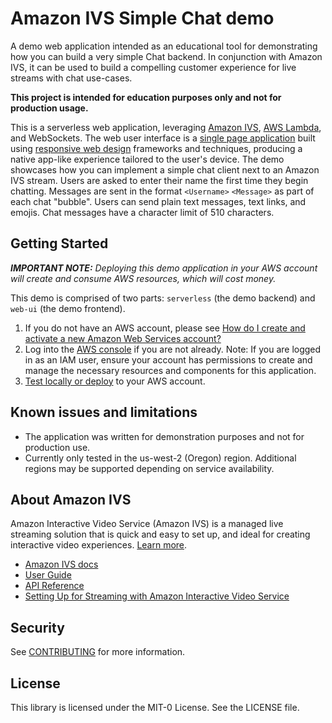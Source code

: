 # Amazon IVS Simple Chat demo

A demo web application intended as an educational tool for demonstrating how you can build a very simple Chat backend. In conjunction with Amazon IVS, it can be used to build a compelling customer experience for live streams with chat use-cases.

**This project is intended for education purposes only and not for production usage.**

This is a serverless web application, leveraging [Amazon IVS](https://aws.amazon.com/ivs/), [AWS Lambda](https://aws.amazon.com/lambda/), and WebSockets. The web user interface is a [single page application](https://en.wikipedia.org/wiki/Single-page_application) built using [responsive web design](https://en.wikipedia.org/wiki/Responsive_web_design) frameworks and techniques, producing a native app-like experience tailored to the user's device.
The demo showcases how you can implement a simple chat client next to an Amazon IVS stream. Users are asked to enter their name the first time they begin chatting. Messages are sent in the format `<Username>` `<Message>` as part of each chat "bubble". Users can send plain text messages, text links, and emojis. Chat messages have a character limit of 510 characters.

## Getting Started

***IMPORTANT NOTE:** Deploying this demo application in your AWS account will create and consume AWS resources, which will cost money.*

This demo is comprised of two parts: `serverless` (the demo backend) and `web-ui` (the demo frontend).

1. If you do not have an AWS account, please see [How do I create and activate a new Amazon Web Services account?](https://aws.amazon.com/premiumsupport/knowledge-center/create-and-activate-aws-account/)
2. Log into the [AWS console](https://console.aws.amazon.com/) if you are not already. Note: If you are logged in as an IAM user, ensure your account has permissions to create and manage the necessary resources and components for this application.
3. [Test locally or deploy](./serverless/README.md) to your AWS account.

## Known issues and limitations
* The application was written for demonstration purposes and not for production use.
* Currently only tested in the us-west-2 (Oregon) region. Additional regions may be supported depending on service availability.

## About Amazon IVS
Amazon Interactive Video Service (Amazon IVS) is a managed live streaming solution that is quick and easy to set up, and ideal for creating interactive video experiences. [Learn more](https://aws.amazon.com/ivs/).

* [Amazon IVS docs](https://docs.aws.amazon.com/ivs/)
* [User Guide](https://docs.aws.amazon.com/ivs/latest/userguide/)
* [API Reference](https://docs.aws.amazon.com/ivs/latest/APIReference/)
* [Setting Up for Streaming with Amazon Interactive Video Service](https://aws.amazon.com/blogs/media/setting-up-for-streaming-with-amazon-ivs/)

## Security

See [CONTRIBUTING](CONTRIBUTING.md#security-issue-notifications) for more information.

## License

This library is licensed under the MIT-0 License. See the LICENSE file.